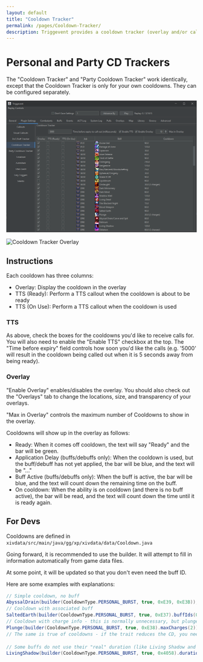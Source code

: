 ```yaml
---
layout: default
title: "Cooldown Tracker"
permalink: /pages/Cooldown-Tracker/
description: Triggevent provides a cooldown tracker (overlay and/or callouts) for both party and personal CDs.
---
```


# Personal and Party CD Trackers

The "Cooldown Tracker" and "Party Cooldown Tracker" work identically, except that the Cooldown Tracker is only
for your own cooldowns. They can be configured separately.

![Cooldown Tracker Configuration](Cooldown-Tracker.png)

![Cooldown Tracker Overlay](https://camo.githubusercontent.com/5fee962fb8f9a5284f26448c8c07ec9b16241915a63dea7082ba2839e56cca6d/68747470733a2f2f692e696d6775722e636f6d2f466753485a59382e706e67)

## Instructions

Each cooldown has three columns:

- Overlay: Display the cooldown in the overlay
- TTS (Ready): Perform a TTS callout when the cooldown is about to be ready
- TTS (On Use): Perform a TTS callout when the cooldown is used

### TTS

As above, check the boxes for the cooldowns you'd like to receive calls for. You will also need to enable
the "Enable TTS" checkbox at the top. The "Time before expiry" field controls how soon you'd like the calls
(e.g. '5000' will result in the cooldown being called out when it is 5 seconds away from being ready).

### Overlay

"Enable Overlay" enables/disables the overlay. You should also check out the "Overlays" tab to change the locations,
size, and transparency of your overlays.

"Max in Overlay" controls the maximum number of Cooldowns to show in the overlay.

Cooldowns will show up in the overlay as follows:

- Ready: When it comes off cooldown, the text will say "Ready" and the bar will be green.
- Application Delay (buffs/debuffs only): When the cooldown is used, but the buff/debuff has not yet applied,
  the bar will be blue, and the text will be "..."
- Buff Active (buffs/debuffs only): When the buff is active, the bar will be blue, and the text will count down the
  remaining time on the buff.
- On cooldown: When the ability is on cooldown (and there is no buff active), the bar will be read, and the text will
  count down the time until it is ready again.


## For Devs

Cooldowns are defined in `xivdata/src/main/java/gg/xp/xivdata/data/Cooldown.java`

Going forward, it is recommended to use the builder. It will attempt to fill in information automatically from game data files.

At some point, it will be updated so that you don't even need the buff ID.

Here are some examples with explanations:

[//]: # (@formatter:off)
```java
// Simple cooldown, no buff
AbyssalDrain(builder(CooldownType.PERSONAL_BURST, true, 0xE39, 0xE3B)),
// Cooldown with associated buff
SaltedEarth(builder(CooldownType.PERSONAL_BURST, true, 0xE37).buffIds(0x2ed)),
// Cooldown with charge info - this is normally unnecessary, but plunge gets its extra charge from a trait, so we need to override it here.        
Plunge(builder(CooldownType.PERSONAL_BURST, true, 0xE38).maxCharges(2)),
// The same is true of cooldowns - if the trait reduces the CD, you need to override it
        
// Some buffs do not use their "real" duration (like Living Shadow and BRD songs), so you can override that        
LivingShadow(builder(CooldownType.PERSONAL_BURST, true, 0x4058).duration(24)),
```
[//]: # (@formatter:on)

